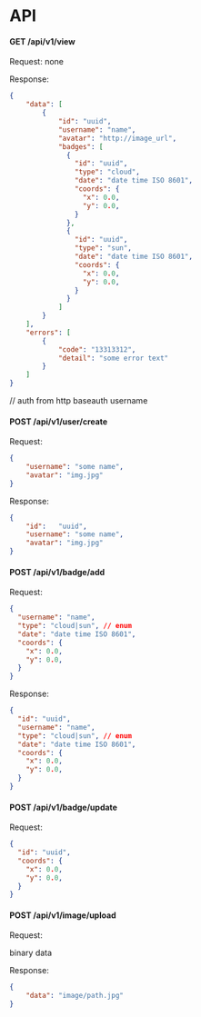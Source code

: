# API

#### GET /api/v1/view

Request: none

Response:
```json
{
    "data": [
        {
            "id": "uuid",
            "username": "name",
            "avatar": "http://image_url",
            "badges": [
              {
                "id": "uuid",
                "type": "cloud",
                "date": "date time ISO 8601",
                "coords": {
                  "x": 0.0,
                  "y": 0.0,
                }
              },
              {
                "id": "uuid",
                "type": "sun",
                "date": "date time ISO 8601",
                "coords": {
                  "x": 0.0,
                  "y": 0.0,
                }
              }
            ]
        }
    ],
    "errors": [
        {
            "code": "13313312",
            "detail": "some error text"
        }
    ]
}
```

// auth from http baseauth username


#### POST /api/v1/user/create

Request:

```json
{
    "username": "some name",
    "avatar": "img.jpg"
}

```

Response:

```json
{
    "id":   "uuid",
    "username": "some name",
    "avatar": "img.jpg"
}

```

#### POST /api/v1/badge/add 

Request:

```json
{
  "username": "name",
  "type": "cloud|sun", // enum
  "date": "date time ISO 8601",
  "coords": {
    "x": 0.0,
    "y": 0.0,
  }
}
```

Response:
```json
{
  "id": "uuid",
  "username": "name",
  "type": "cloud|sun", // enum
  "date": "date time ISO 8601",
  "coords": {
    "x": 0.0,
    "y": 0.0,
  }
}
```


#### POST /api/v1/badge/update 

Request:

```json
{
  "id": "uuid",
  "coords": {
    "x": 0.0,
    "y": 0.0,
  }
}
```

#### POST /api/v1/image/upload

Request:

binary data

Response:
```json
{
    "data": "image/path.jpg"
}
```
